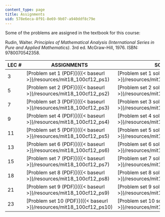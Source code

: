 ```yaml
---
content_type: page
title: Assignments
uid: 578e6eca-8f91-8e69-9b07-a940ddf8c79e
---
```


Some of the problems are assigned in the textbook for this course:

Rudin, Walter. _Principles of Mathematical Analysis (International Series in Pure and Applied Mathematics)_. 3rd ed. McGraw-Hill, 1976. ISBN: 9780070542358.

| LEC # | ASSIGNMENTS | SOLUTIONS |
| --- | --- | --- |
| 3 | [Problem set 1 (PDF)]({{< baseurl >}}/resources/mit18_100cf12_ps1) | [Problem set 1 solution (PDF)]({{< baseurl >}}/resources/mit18_100cf12_prob_set_1) |
| 5 | [Problem set 2 (PDF)]({{< baseurl >}}/resources/mit18_100cf12_ps2) | [Problem set 2 solution (PDF)]({{< baseurl >}}/resources/mit18_100cf12_prob_set_2) |
| 7 | [Problem set 3 (PDF)]({{< baseurl >}}/resources/mit18_100cf12_ps3) | [Problem set 3 solution (PDF)]({{< baseurl >}}/resources/mit18_100cf12_prob_set_3) |
| 9 | [Problem set 4 (PDF)]({{< baseurl >}}/resources/mit18_100cf12_ps4) | [Problem set 4 solution (PDF)]({{< baseurl >}}/resources/mit18_100cf12_prob_set_4) |
| 11 | [Problem set 5 (PDF)]({{< baseurl >}}/resources/mit18_100cf12_ps5) | [Problem set 5 solution (PDF)]({{< baseurl >}}/resources/mit18_100cf12_prob_set_5) |
| 13 | [Problem set 6 (PDF)]({{< baseurl >}}/resources/mit18_100cf12_ps6) | [Problem set 6 solution (PDF)]({{< baseurl >}}/resources/mit18_100cf12_prob_set_6) |
| 15 | [Problem set 7 (PDF)]({{< baseurl >}}/resources/mit18_100cf12_ps7) | [Problem set 7 solution (PDF)]({{< baseurl >}}/resources/mit18_100cf12_prob_set_7) |
| 18 | [Problem set 8 (PDF)]({{< baseurl >}}/resources/mit18_100cf12_ps8) | [Problem set 8 solution (PDF)]({{< baseurl >}}/resources/mit18_100cf12_prob_set_8) |
| 21 | [Problem set 9 (PDF)]({{< baseurl >}}/resources/mit18_100cf12_ps9) | [Problem set 9 solution (PDF)]({{< baseurl >}}/resources/mit18_100cf12_prob_set_9) |
| 23 | [Problem set 10 (PDF)]({{< baseurl >}}/resources/mit18_100cf12_ps10) | [Problem set 10 solution (PDF)]({{< baseurl >}}/resources/mit18_100cf12_prob_set_10)